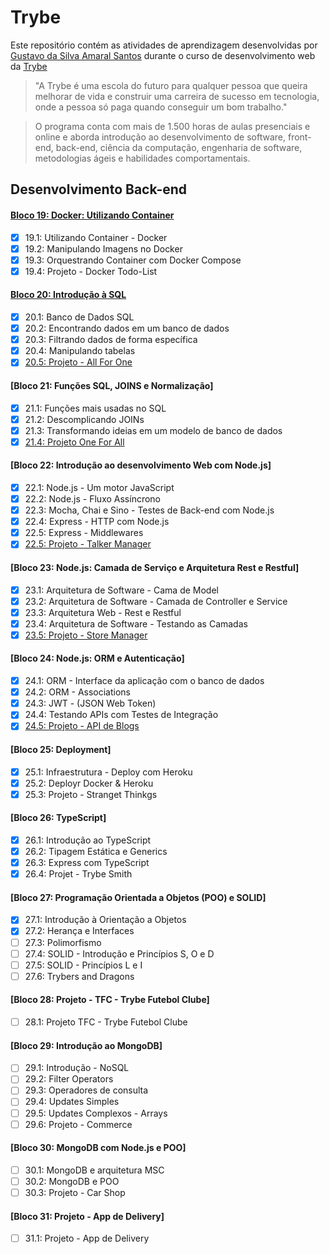 # Trybe

Este repositório contém as atividades de aprendizagem desenvolvidas por [Gustavo da Silva Amaral Santos](www.linkedin.com/in/gustavocdn
) durante o curso de desenvolvimento web da [Trybe](https://www.betrybe.com/?utm_medium=cpc&utm_source=google&utm_campaign=Brand&utm_content=ad03_din_h&gclid=CjwKCAiA7dKMBhBCEiwAO_crFCnu6f_hgBnBpld8erD2suASUZYVox6BcCnMSH72rpOEhdVsvJ7GBRoCaiMQAvD_BwE)

>"A Trybe é uma escola do futuro para qualquer pessoa que queira melhorar de vida e construir uma carreira de sucesso em tecnologia, onde a pessoa só paga quando conseguir um bom trabalho."

>O programa conta com mais de 1.500 horas de aulas presenciais e online e aborda introdução ao desenvolvimento de software, front-end, back-end, ciência da computação, engenharia de software, metodologias ágeis e habilidades comportamentais.

## Desenvolvimento Back-end

#### [Bloco 19: Docker: Utilizando Container](https://github.com/GusttavoCDN/trybe_exercises_backend/tree/bloco_19)

* [x] 19.1: Utilizando Container - Docker
* [x] 19.2: Manipulando Imagens no Docker
* [x] 19.3: Orquestrando Container com Docker Compose
* [x] 19.4: Projeto - Docker Todo-List

#### [Bloco 20: Introdução à SQL](https://github.com/GusttavoCDN/trybe_exercises_backend/tree/bloco_20)

* [x] 20.1: Banco de Dados SQL
* [x] 20.2: Encontrando dados em um banco de dados
* [x] 20.3: Filtrando dados de forma específica
* [x] 20.4: Manipulando tabelas
* [x] [20.5: Projeto - All For One](https://github.com/GusttavoCDN/all_for_one)

#### [Bloco 21: Funções SQL, JOINS e Normalização]

* [x] 21.1: Funções mais usadas no SQL
* [x] 21.2: Descomplicando JOINs
* [x] 21.3: Transformando ideias em um modelo de banco de dados
* [x] [21.4: Projeto One For All](https://github.com/GusttavoCDN/one_for_all)

#### [Bloco 22: Introdução ao desenvolvimento Web com Node.js]

* [x] 22.1: Node.js - Um motor JavaScript
* [x] 22.2: Node.js - Fluxo Assíncrono
* [x] 22.3: Mocha, Chai e Sino - Testes de Back-end com Node.js
* [x] 22.4: Express - HTTP com Node.js
* [x] 22.5: Express - Middlewares
* [x] [22.5: Projeto - Talker Manager](https://github.com/GusttavoCDN/talker_manager)

#### [Bloco 23: Node.js: Camada de Serviço e Arquitetura Rest e Restful]

* [x] 23.1: Arquitetura de Software - Cama de Model
* [x] 23.2: Arquitetura de Software - Camada de Controller e Service
* [x] 23.3: Arquitetura Web - Rest e Restful
* [x] 23.4: Arquitetura de Software - Testando as Camadas
* [x] [23.5: Projeto - Store Manager](https://github.com/GusttavoCDN/store_manager)

#### [Bloco 24: Node.js: ORM e Autenticação]

* [x] 24.1: ORM - Interface da aplicação com o banco de dados
* [x] 24.2: ORM - Associations
* [x] 24.3: JWT - (JSON Web Token)
* [x] 24.4: Testando APIs com Testes de Integração
* [x] [24.5: Projeto - API de Blogs](https://github.com/GusttavoCDN/blog_api)

#### [Bloco 25: Deployment]

* [x] 25.1: Infraestrutura - Deploy com Heroku
* [x] 25.2: Deployr Docker & Heroku
* [x] 25.3: Projeto - Stranget Thinkgs

#### [Bloco 26: TypeScript]

* [x] 26.1: Introdução ao TypeScript
* [x] 26.2: Tipagem Estática e Generics
* [x] 26.3: Express com TypeScript
* [x] 26.4: Projet - Trybe Smith

#### [Bloco 27: Programação Orientada a Objetos (POO) e SOLID]

* [x] 27.1: Introdução à Orientação a Objetos
* [x] 27.2: Herança e Interfaces
* [ ] 27.3: Polimorfismo
* [ ] 27.4: SOLID - Introdução e Princípios S, O e D
* [ ] 27.5: SOLID - Princípios L e I
* [ ] 27.6: Trybers and Dragons

#### [Bloco 28: Projeto - TFC - Trybe Futebol Clube]

* [ ] 28.1: Projeto TFC - Trybe Futebol Clube

#### [Bloco 29: Introdução ao MongoDB]

* [ ] 29.1: Introdução - NoSQL
* [ ] 29.2: Filter Operators
* [ ] 29.3: Operadores de consulta
* [ ] 29.4: Updates Simples
* [ ] 29.5: Updates Complexos - Arrays
* [ ] 29.6: Projeto - Commerce

#### [Bloco 30: MongoDB com Node.js e POO]

* [ ] 30.1: MongoDB e arquitetura MSC
* [ ] 30.2: MongoDB e POO
* [ ] 30.3: Projeto - Car Shop

#### [Bloco 31: Projeto - App de Delivery]

* [ ] 31.1: Projeto - App de Delivery

